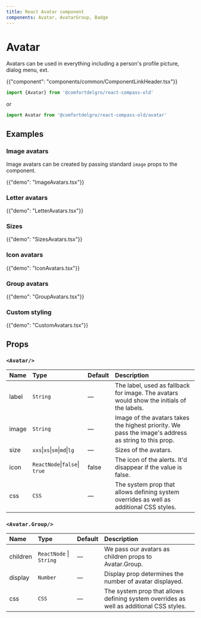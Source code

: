 ```yaml
---
title: React Avatar component
components: Avatar, AvatarGroup, Badge
---
```


# Avatar

<p class="description">Avatars can be used in everything including a person's profile picture, dialog menu, ext.</p>

{{"component": "components/common/ComponentLinkHeader.tsx"}}

```jsx
import {Avatar} from '@comfortdelgro/react-compass-old'
```

or

```jsx
import Avatar from '@comfortdelgro/react-compass-old/avatar'
```

## Examples

### Image avatars

Image avatars can be created by passing standard `image` props to the component.

{{"demo": "ImageAvatars.tsx"}}

### Letter avatars

{{"demo": "LetterAvatars.tsx"}}

### Sizes

{{"demo": "SizesAvatars.tsx"}}

### Icon avatars

{{"demo": "IconAvatars.tsx"}}

### Group avatars

{{"demo": "GroupAvatars.tsx"}}

### Custom styling

{{"demo": "CustomAvatars.tsx"}}

## Props

### `<Avatar/>`

| Name  | Type                          | Default | Description                                                                                          |
| :---- | :---------------------------- | :------ | :--------------------------------------------------------------------------------------------------- |
| label | `String`                      | —       | The label, used as fallback for image. The avatars would show the initials of the labels.            |
| image | `String `                     | —       | Image of the avatars takes the highest priority. We pass the image's address as string to this prop. |
| size  | `xxs`\|`xs`\|`sm`\|`md`\|`lg` | —       | Sizes of the avatars.                                                                                |
| icon  | `ReactNode`\|`false`\| `true` | false   | The icon of the alerts. It'd disappear if the value is false.                                        |
| css   | `CSS`                         | —       | The system prop that allows defining system overrides as well as additional CSS styles.              |

### `<Avatar.Group/>`

| Name     | Type                    | Default | Description                                                                             |
| :------- | :---------------------- | :------ | :-------------------------------------------------------------------------------------- |
| children | `ReactNode` \| `String` | —       | We pass our avatars as children props to Avatar.Group.                                  |
| display  | `Number`                | —       | Display prop determines the number of avatar displayed.                                 |
| css      | `CSS`                   | —       | The system prop that allows defining system overrides as well as additional CSS styles. |
